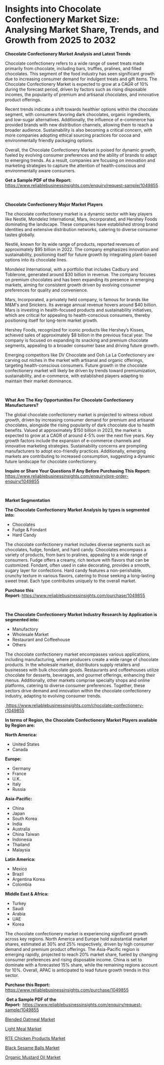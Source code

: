<p><h1>Insights into Chocolate Confectionery Market Size: Analysing Market Share, Trends, and Growth from 2025 to 2032</h1></p><p><strong>Chocolate Confectionery Market Analysis and Latest Trends</strong></p>
<p><p>Chocolate confectionery refers to a wide range of sweet treats made primarily from chocolate, including bars, truffles, pralines, and filled chocolates. This segment of the food industry has seen significant growth due to increasing consumer demand for indulgent treats and gift items. The Chocolate Confectionery Market is expected to grow at a CAGR of 10% during the forecast period, driven by factors such as rising disposable incomes, the popularity of premium and artisanal chocolates, and innovative product offerings.</p><p>Recent trends indicate a shift towards healthier options within the chocolate segment, with consumers favoring dark chocolates, organic ingredients, and low-sugar alternatives. Additionally, the influence of e-commerce has provided brands with new distribution channels, allowing them to reach a broader audience. Sustainability is also becoming a critical concern, with more companies adopting ethical sourcing practices for cocoa and environmentally friendly packaging options.</p><p>Overall, the Chocolate Confectionery Market is poised for dynamic growth, fueled by evolving consumer preferences and the ability of brands to adapt to emerging trends. As a result, companies are focusing on innovation and marketing strategies to capture the attention of health-conscious and environmentally aware consumers.</p></p>
<p><strong>Get a Sample PDF of the Report:&nbsp;</strong> <a href="https://www.reliablebusinessinsights.com/enquiry/request-sample/1049855?utm_campaign=1121&utm_medium=2&utm_source=Github&utm_content=ia&utm_term=14022025&utm_id=chocolate-confectionery">https://www.reliablebusinessinsights.com/enquiry/request-sample/1049855</a></p>
<p>&nbsp;</p>
<p><strong>Chocolate Confectionery Major Market Players</strong></p>
<p><p>The chocolate confectionery market is a dynamic sector with key players like Nestlé, Mondelez International, Mars, Incorporated, and Hershey Foods dominating the landscape. These companies have established strong brand identities and extensive distribution networks, catering to diverse consumer tastes globally.</p><p>Nestlé, known for its wide range of products, reported revenues of approximately $95 billion in 2022. The company emphasizes innovation and sustainability, positioning itself for future growth by integrating plant-based options into its chocolate lines. </p><p>Mondelez International, with a portfolio that includes Cadbury and Toblerone, generated around $30 billion in revenue. The company focuses on premium chocolates and has been expanding its presence in emerging markets, aiming for consistent growth driven by evolving consumer preferences for quality and convenience.</p><p>Mars, Incorporated, a privately held company, is famous for brands like M&M's and Snickers. Its average annual revenue hovers around $40 billion. Mars is investing in health-focused products and sustainability initiatives, which are critical for appealing to health-conscious consumers, thereby positioning itself for long-term market growth.</p><p>Hershey Foods, recognized for iconic products like Hershey’s Kisses, achieved sales of approximately $8 billion in the previous fiscal year. The company is focused on expanding its snacking and premium chocolate segments, appealing to a broader consumer base and driving future growth.</p><p>Emerging competitors like DV Chocolate and Ooh La La Confectionery are carving out niches in the market with artisanal and organic offerings, targeting health-conscious consumers. Future growth in the chocolate confectionery market will likely be driven by trends toward premiumization, sustainability, and e-commerce, with established players adapting to maintain their market dominance.</p></p>
<p>&nbsp;</p>
<p><strong>What Are The Key Opportunities For Chocolate Confectionery Manufacturers?</strong></p>
<p><p>The global chocolate confectionery market is projected to witness robust growth, driven by increasing consumer demand for premium and artisanal chocolates, alongside the rising popularity of dark chocolate due to health benefits. Valued at approximately $150 billion in 2023, the market is expected to grow at a CAGR of around 4-5% over the next five years. Key growth factors include the expansion of e-commerce channels and innovative marketing strategies. Sustainability concerns are prompting manufacturers to adopt eco-friendly practices. Additionally, emerging markets are contributing to increased consumption, suggesting a dynamic future landscape for chocolate confectionery.</p></p>
<p><strong>Inquire or Share Your Questions If Any Before Purchasing This Report:</strong> <a href="https://www.reliablebusinessinsights.com/enquiry/pre-order-enquiry/1049855?utm_campaign=1121&utm_medium=2&utm_source=Github&utm_content=ia&utm_term=14022025&utm_id=chocolate-confectionery">https://www.reliablebusinessinsights.com/enquiry/pre-order-enquiry/1049855</a></p>
<p>&nbsp;</p>
<p><strong>Market Segmentation</strong></p>
<p><strong>The Chocolate Confectionery Market Analysis by types is segmented into:</strong></p>
<p><ul><li>Chocolates</li><li>Fudge & Fondant</li><li>Hard Candy</li></ul></p>
<p><p>The chocolate confectionery market includes diverse segments such as chocolates, fudge, fondant, and hard candy. Chocolates encompass a variety of products, from bars to pralines, appealing to a wide range of consumers. Fudge offers a creamy, rich texture with flavors that can be customized. Fondant, often used in cake decorating, provides a smooth, sugary layer for confections. Hard candy features a non-perishable, crunchy texture in various flavors, catering to those seeking a long-lasting sweet treat. Each type contributes uniquely to the overall market.</p></p>
<p><strong>Purchase this Report:&nbsp;</strong><a href="https://www.reliablebusinessinsights.com/purchase/1049855?utm_campaign=1121&utm_medium=2&utm_source=Github&utm_content=ia&utm_term=14022025&utm_id=chocolate-confectionery">https://www.reliablebusinessinsights.com/purchase/1049855</a></p>
<p>&nbsp;</p>
<p><strong>The Chocolate Confectionery Market Industry Research by Application is segmented into:</strong></p>
<p><ul><li>Manufactory</li><li>Wholesale Market</li><li>Restaurant and Coffeehouse</li><li>Others</li></ul></p>
<p><p>The chocolate confectionery market encompasses various applications, including manufacturing, where producers create a wide range of chocolate products. In the wholesale market, distributors supply retailers and businesses with bulk chocolate goods. Restaurants and coffeehouses utilize chocolate for desserts, beverages, and gourmet offerings, enhancing their menus. Additionally, other markets comprise specialty shops and online platforms, catering to diverse consumer preferences. Together, these sectors drive demand and innovation within the chocolate confectionery industry, adapting to evolving consumer trends.</p></p>
<p><a href="https://www.reliablebusinessinsights.com/chocolate-confectionery-r1049855?utm_campaign=1121&utm_medium=2&utm_source=Github&utm_content=ia&utm_term=14022025&utm_id=chocolate-confectionery">&nbsp;https://www.reliablebusinessinsights.com/chocolate-confectionery-r1049855</a></p>
<p><strong>In terms of Region, the Chocolate Confectionery Market Players available by Region are:</strong></p>
<p>
    <p> <strong> North America: </strong>
        <ul>
            <li>United States</li>
            <li>Canada</li>
        </ul>
        </p> 
    <p> <strong> Europe: </strong>
        <ul>
            <li>Germany</li>
            <li>France</li>
            <li>U.K.</li>
            <li>Italy</li>
            <li>Russia</li>
        </ul>
        </p> 
    <p> <strong> Asia-Pacific: </strong>
        <ul>
            <li>China</li>
            <li>Japan</li>
            <li>South Korea</li>
            <li>India</li>
            <li>Australia</li>
            <li>China Taiwan</li>
            <li>Indonesia</li>
            <li>Thailand</li>
            <li>Malaysia</li>
        </ul>
        </p> 
    <p> <strong> Latin America: </strong>
        <ul>
            <li>Mexico</li>
            <li>Brazil</li>
            <li>Argentina Korea</li>
            <li>Colombia</li>
        </ul>
        </p> 
    <p> <strong> Middle East & Africa: </strong>
        <ul>
            <li>Turkey</li>
            <li>Saudi</li>
            <li>Arabia</li>
            <li>UAE</li>
            <li>Korea</li>
        </ul>
    </p>
    </p>
<p><p>The chocolate confectionery market is experiencing significant growth across key regions. North America and Europe hold substantial market shares, estimated at 30% and 25% respectively, driven by high consumer demand and premium product offerings. The Asia-Pacific region is emerging rapidly, projected to reach 20% market share, fueled by changing consumer preferences and rising disposable income. China is set to dominate with a forecasted 15% share, while the remaining regions account for 10%. Overall, APAC is anticipated to lead future growth trends in this sector.</p></p>
<p><strong>Purchase this Report: </strong><a href="https://www.reliablebusinessinsights.com/purchase/1049855?utm_campaign=1121&utm_medium=2&utm_source=Github&utm_content=ia&utm_term=14022025&utm_id=chocolate-confectionery">https://www.reliablebusinessinsights.com/purchase/1049855</a></p>
<p>&nbsp;<strong>Get a Sample PDF of the Report:&nbsp;&nbsp;</strong><a href="https://www.reliablebusinessinsights.com/enquiry/request-sample/1049855?utm_campaign=1121&utm_medium=2&utm_source=Github&utm_content=ia&utm_term=14022025&utm_id=chocolate-confectionery">https://www.reliablebusinessinsights.com/enquiry/request-sample/1049855</a></p>
<p><strong></strong></p>
<p><p><a href="https://github.com/aksayvoogdt/Market-Research-Report-List-1/blob/main/blended-oatmeal-market.md?utm_campaign=1121&utm_medium=2&utm_source=Github&utm_content=ia&utm_term=14022025&utm_id=chocolate-confectionery">Blended Oatmeal Market</a></p><p><a href="https://github.com/itayjedhe/Market-Research-Report-List-1/blob/main/light-meal-market.md?utm_campaign=1121&utm_medium=2&utm_source=Github&utm_content=ia&utm_term=14022025&utm_id=chocolate-confectionery">Light Meal Market</a></p><p><a href="https://github.com/celpabembes/Market-Research-Report-List-1/blob/main/rte-chicken-products-market.md?utm_campaign=1121&utm_medium=2&utm_source=Github&utm_content=ia&utm_term=14022025&utm_id=chocolate-confectionery">RTE Chicken Products Market</a></p><p><a href="https://github.com/voetzeszuh/Market-Research-Report-List-1/blob/main/black-sesame-balls-market.md?utm_campaign=1121&utm_medium=2&utm_source=Github&utm_content=ia&utm_term=14022025&utm_id=chocolate-confectionery">Black Sesame Balls Market</a></p><p><a href="https://github.com/sandoyjonet/Market-Research-Report-List-1/blob/main/organic-mustard-oil-market.md?utm_campaign=1121&utm_medium=2&utm_source=Github&utm_content=ia&utm_term=14022025&utm_id=chocolate-confectionery">Organic Mustard Oil Market</a></p></p>